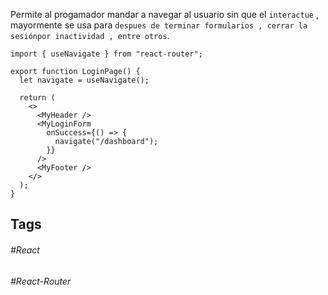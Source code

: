 Permite al progamador mandar a navegar al usuario sin que el `interactue` , mayormente se usa para `despues de terminar formularios , cerrar la sesiónpor inactividad , entre otros`.

```tsx
import { useNavigate } from "react-router";

export function LoginPage() {
  let navigate = useNavigate();

  return (
    <>
      <MyHeader />
      <MyLoginForm
        onSuccess={() => {
          navigate("/dashboard");
        }}
      />
      <MyFooter />
    </>
  );
}
```
## Tags

###### #React
###### #React-Router 